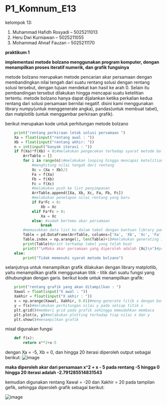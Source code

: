 # P1_Komnum_E13

kelompok 13:
1. Muhammad Hafidh Rosyadi – 5025211013 
2. Heru Dwi Kurniawan – 5025211055 
3. Mohammad Ahnaf Fauzan – 5025211170


**praktikum 1**


**implementasi metode bolzano menggunakan program komputer, dengan menampilkan proses iteratif numerik, dan grafik fungsinya**


metode bolzano merupakan metode pencarian akar persamaan dengan membandingkan nilai tengah dari suatu rentang solusi dengan rentang solusi tersebut, dengan tujuan mendekat kan hasil ke arah 0. 
Selain itu pembandingan tersebut dilakukan hingga mencapai suatu ketelitian tertentu.
metode bolzano hanya dapat dijalankan ketika perkalian kedua rentang dari solusi persamaan bernilai negatif.
disini kami menggunakan library numpy(untuk menggenerate angka), pandas(untuk membuat tabel), dan matplotlib (untuk menggambar perkiraan grafik).

berikut merupakan kode untuk perhitungan metode bolzano
```python
    print("rentang perkiraan letak solusi persamaan ")
    Xa = float(input("rentang awal : "))
    Xb = float(input("rentang akhir: "))
    n = int(input("banyak iterasi : "))
    if f(Xa)*f(Xb) < 0:#melakukan pengecekan terhadap syarat metode bolzano
        ArrTable = []
        for i in range(n):#melakukan looping hingga mencapai ketelitian yang tertentu yang diharapkan
            #menghitung nilai tengah dari rentang
            Xc = (Xa + Xb)/2
            Fa = f(Xa)
            Fb = f(Xb)
            Fc = f(Xc)
            #melakukan push ke list penyimpanan
            ArrTable.append([Xa, Xb, Xc, Fa, Fb, Fc])
            #melakukan penetapan nilai rentang yang baru
            if Fa*Fc < 0:
                Xb = Xc
            elif Fa*Fc > 0:
                Xa = Xc
            else: #sudah bertemu akar persamaan
                break
        #memasukkan data list ke dalam tabel dengan bantuan library pandas
        Table = pd.DataFrame(ArrTable, columns=['Xa', 'Xb', 'Xc', 'Fa', 'Fb', 'Fc'])
        Table.index = np.arange(1, len(Table)+1)#melakukan generating index pada tabel 
        print(Table)#print terhadap tabel yang telah buat
        print(f"\nMaka akar persamaan yang diperoleh adalah {Xc}\n")#print nilai x setelah n iterasi
    else:
        print("Tidak memenuhi syarat metode bolzano")
```
selanjutnya untuk menampilkan grafik dilakukan dengan library matplotlib, yaitu menampilkan grafik menggunakan titik - titik dari suatu fungsi yang dihubungkan dengan garis.
berikut kode untuk menampilkan grafik:
```python
    print("rentang grafik yang akan ditampilkan : ")
    Xawal = float(input("X awal : "))
    Xakhir = float(input("X akhir : "))
    x = np.arange(Xawal, Xakhir, 0.01)#meng-generate titik x dengan batas Xawal hingga Xakhir dengan ketelitian 0.01
    y = f(x)#melakukan perhitungan nilai y pada setiap titik x
    plt.grid()#memberi grid pada grafik sehingga memudahkan membaca
    plt.plot(x, y)#melakukan plotting terhadap tiap nilai x dan y
    plt.show()#menampilkan grafik
```
misal digunakan fungsi
```python
    def f(x):
        return x**2+x-5
```
dengan Xa = -5, Xb = 0, dan hingga 20 iterasi diperoleh output sebagai berikut:
![image](https://user-images.githubusercontent.com/92217730/198019124-c7078d6a-3d4d-4ba3-8d1b-1288c2dafe82.png)



**maka diperoleh akar dari persamaan x^2 + x - 5 pada rentang -5 hingga 0 hingga 20 iterasi adalah -2.791285514831543**

kemudian digunakan rentang Xawal = -20 dan Xakhir = 20 pada tampilan gefik, sehingga diperoleh grafik sebagai berikut:

![image](https://user-images.githubusercontent.com/92217730/198034270-3340cc40-99b7-4b75-a2c2-2d13a3e1e638.png)
